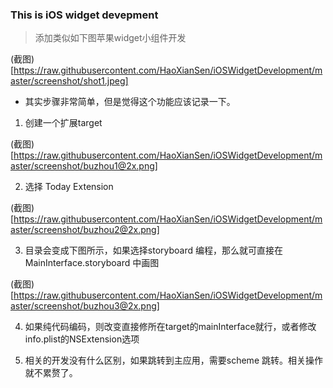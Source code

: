 ### This is iOS widget devepment

> 添加类似如下图苹果widget小组件开发

(截图)[https://raw.githubusercontent.com/HaoXianSen/iOSWidgetDevelopment/master/screenshot/shot1.jpeg]

* 其实步骤非常简单，但是觉得这个功能应该记录一下。

1. 创建一个扩展target

(截图)[https://raw.githubusercontent.com/HaoXianSen/iOSWidgetDevelopment/master/screenshot/buzhou1@2x.png]

2. 选择 Today Extension

(截图)[https://raw.githubusercontent.com/HaoXianSen/iOSWidgetDevelopment/master/screenshot/buzhou2@2x.png]

3. 目录会变成下图所示，如果选择storyboard 编程，那么就可直接在MainInterface.storyboard 中画图

(截图)[https://raw.githubusercontent.com/HaoXianSen/iOSWidgetDevelopment/master/screenshot/buzhou3@2x.png]

4. 如果纯代码编码，则改变直接修所在target的mainInterface就行，或者修改info.plist的NSExtension选项

5. 相关的开发没有什么区别，如果跳转到主应用，需要scheme 跳转。相关操作就不累赘了。
